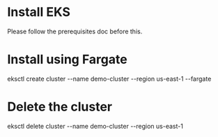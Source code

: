 # Install EKS

Please follow the prerequisites doc before this.

# Install using Fargate


eksctl create cluster --name demo-cluster --region us-east-1 --fargate


# Delete the cluster


eksctl delete cluster --name demo-cluster --region us-east-1




